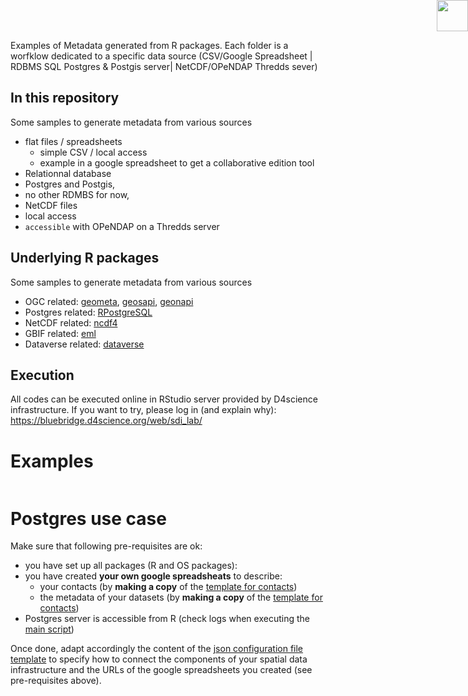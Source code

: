 Examples of Metadata generated from R packages. Each folder is a worfklow dedicated to a specific data source (CSV/Google Spreadsheet | RDBMS SQL Postgres & Postgis server| NetCDF/OPeNDAP Thredds sever)

##  In this repository

Some samples to generate metadata from various sources
- flat files / spreadsheets
  - simple CSV / local access
  - example in a google spreadsheet to get a collaborative edition tool
- Relationnal database
 - Postgres and Postgis,
 - no other RDMBS for now,
- NetCDF files
 - local access
 - `accessible` with OPeNDAP on a Thredds server

##  Underlying R packages

Some samples to generate metadata from various sources
- OGC related: [geometa](https://github.com/eblondel/geometa), [geosapi](https://github.com/eblondel/geosapi), [geonapi](https://github.com/eblondel/geonapi) 
- Postgres related: [RPostgreSQL](RPostgreSQL)
- NetCDF related: [ncdf4](ncdf4)
- GBIF related: [eml](eml)
- Dataverse related: [dataverse]()

##  Execution

All codes can be executed online in RStudio server provided by D4science infrastructure. If you want to try, please log in (and explain why): https://bluebridge.d4science.org/web/sdi_lab/ 

<img style="position: absolute; top: 0; right: 0; border: 0;" src="http://mdst-macroes.ird.fr/tmp/logo_IRD.svg" width="50">

#  Examples

```{r setup, include=FALSE}

```

#  Postgres use case

Make sure that following pre-requisites are ok:
- you have set up all packages (R and OS packages):
- you have created **your own google spreadsheats** to describe:
  - your contacts (by **making a copy** of the [template for contacts](https://docs.google.com/spreadsheets/d/1dzxposSSN5nZ0NCdmomxa7KTLHWc4gR3geAoSq1Hku8/edit?usp=sharing))
  - the metadata of your datasets (by **making a copy** of the [template for contacts](https://docs.google.com/spreadsheets/d/1s8ntQAzgGagixZ-o9TMe6_8I4N0uARJz22Nbw7TLhWU/edit?usp=sharing))
- Postgres server is accessible from R (check logs when executing the [main script](https://github.com/juldebar/R_Metadata/blob/master/metadata_workflow_Postgres_Postgis/workflow_main_Postgres.R))



Once done, adapt accordingly the content of the [json configuration file template](https://github.com/juldebar/R_Metadata/blob/master/metadata_workflow_Postgres_Postgis/workflow_configuration_Postgres_template.json) to specify how to connect the components of your spatial data infrastructure and the URLs of the google spreadsheets you created (see pre-requisites above).
